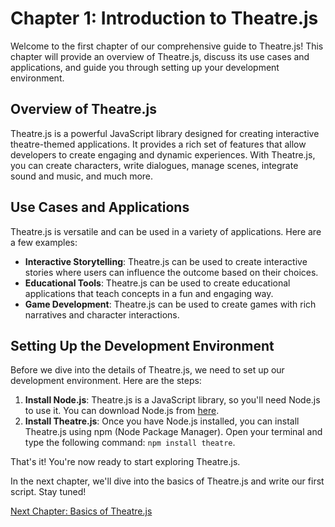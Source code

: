 # Chapter 1: Introduction to Theatre.js

Welcome to the first chapter of our comprehensive guide to Theatre.js! This chapter will provide an overview of Theatre.js, discuss its use cases and applications, and guide you through setting up your development environment.

## Overview of Theatre.js

Theatre.js is a powerful JavaScript library designed for creating interactive theatre-themed applications. It provides a rich set of features that allow developers to create engaging and dynamic experiences. With Theatre.js, you can create characters, write dialogues, manage scenes, integrate sound and music, and much more.

## Use Cases and Applications

Theatre.js is versatile and can be used in a variety of applications. Here are a few examples:

- **Interactive Storytelling**: Theatre.js can be used to create interactive stories where users can influence the outcome based on their choices.
- **Educational Tools**: Theatre.js can be used to create educational applications that teach concepts in a fun and engaging way.
- **Game Development**: Theatre.js can be used to create games with rich narratives and character interactions.

## Setting Up the Development Environment

Before we dive into the details of Theatre.js, we need to set up our development environment. Here are the steps:

1. **Install Node.js**: Theatre.js is a JavaScript library, so you'll need Node.js to use it. You can download Node.js from [here](https://nodejs.org/).
2. **Install Theatre.js**: Once you have Node.js installed, you can install Theatre.js using npm (Node Package Manager). Open your terminal and type the following command: `npm install theatre`.

That's it! You're now ready to start exploring Theatre.js.

In the next chapter, we'll dive into the basics of Theatre.js and write our first script. Stay tuned!

[Next Chapter: Basics of Theatre.js](chapter2-basics.md)
